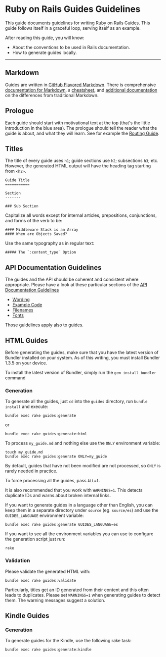 Ruby on Rails Guides Guidelines
===============================

This guide documents guidelines for writing Ruby on Rails Guides. This guide follows itself in a graceful loop, serving itself as an example.

After reading this guide, you will know:

* About the conventions to be used in Rails documentation.
* How to generate guides locally.

--------------------------------------------------------------------------------

Markdown
-------

Guides are written in [GitHub Flavored Markdown](http://github.github.com/github-flavored-markdown/). There is comprehensive [documentation for Markdown](http://daringfireball.net/projects/markdown/syntax), a [cheatsheet](http://daringfireball.net/projects/markdown/basics), and [additional documentation](http://github.github.com/github-flavored-markdown/) on the differences from traditional Markdown.

Prologue
--------

Each guide should start with motivational text at the top (that's the little introduction in the blue area). The prologue should tell the reader what the guide is about, and what they will learn. See for example the [Routing Guide](routing.html).

Titles
------

The title of every guide uses `h1`; guide sections use `h2`; subsections `h3`; etc. However, the generated HTML output will have the heading tag starting from `<h2>`.

```
Guide Title
===========

Section
-------

### Sub Section
```

Capitalize all words except for internal articles, prepositions, conjunctions, and forms of the verb to be:

```
#### Middleware Stack is an Array
#### When are Objects Saved?
```

Use the same typography as in regular text:

```
##### The `:content_type` Option
```

API Documentation Guidelines
----------------------------

The guides and the API should be coherent and consistent where appropriate. Please have a look at these particular sections of the [API Documentation Guidelines](api_documentation_guidelines.html:)

* [Wording](api_documentation_guidelines.html#wording)
* [Example Code](api_documentation_guidelines.html#example-code)
* [Filenames](api_documentation_guidelines.html#filenames)
* [Fonts](api_documentation_guidelines.html#fonts)

Those guidelines apply also to guides.

HTML Guides
-----------

Before generating the guides, make sure that you have the latest version of Bundler installed on your system. As of this writing, you must install Bundler 1.3.5 on your device.

To install the latest version of Bundler, simply run the `gem install bundler` command

### Generation

To generate all the guides, just `cd` into the `guides` directory, run `bundle install` and execute:

```
bundle exec rake guides:generate
```

or

```
bundle exec rake guides:generate:html
```

To process `my_guide.md` and nothing else use the `ONLY` environment variable:

```
touch my_guide.md
bundle exec rake guides:generate ONLY=my_guide
```

By default, guides that have not been modified are not processed, so `ONLY` is rarely needed in practice.

To force processing all the guides, pass `ALL=1`.

It is also recommended that you work with `WARNINGS=1`. This detects duplicate IDs and warns about broken internal links.

If you want to generate guides in a language other than English, you can keep them in a separate directory under `source` (eg. `source/es`) and use the `GUIDES_LANGUAGE` environment variable:

```
bundle exec rake guides:generate GUIDES_LANGUAGE=es
```

If you want to see all the environment variables you can use to configure the generation script just run:

```
rake
```

### Validation

Please validate the generated HTML with:

```
bundle exec rake guides:validate
```

Particularly, titles get an ID generated from their content and this often leads to duplicates. Please set `WARNINGS=1` when generating guides to detect them. The warning messages suggest a solution.

Kindle Guides
-------------

### Generation

To generate guides for the Kindle, use the following rake task:

```
bundle exec rake guides:generate:kindle
```
